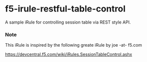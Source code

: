 f5-irule-restful-table-control
==============================

A sample iRule for controlling session table via REST style API.

### Note
This iRule is inspired by the following greate iRule by joe -at- f5.com

https://devcentral.f5.com/wiki/iRules.SessionTableControl.ashx
